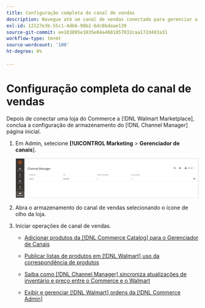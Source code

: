 ```yaml
---
title: Configuração completa do canal de vendas
description: Navegue até um canal de vendas conectado para gerenciar a visualização e o gerenciamento de listas de produtos, atualizações de inventário e preços e rastrear pedidos
exl-id: 12127e3b-55c1-4db6-98b2-6dc8bdaae139
source-git-commit: ee103895e1035e04a4601857032caa172d493a31
workflow-type: tm+mt
source-wordcount: '100'
ht-degree: 0%

---
```


# Configuração completa do canal de vendas

Depois de conectar uma loja do Commerce a [!DNL Walmart Marketplace], conclua a configuração de armazenamento do [!DNL Channel Manager] página inicial.

1. Em Admin, selecione **[!UICONTROL Marketing** > **Gerenciador de canais**].

   ![Gerenciar armazenamentos do gerenciador de canais](assets/channel-manager-setup-first-store.png)

1. Abra o armazenamento do canal de vendas selecionando o ícone de olho da loja.

1. Iniciar operações de canal de vendas.

   - [Adicionar produtos da [!DNL Commerce Catalog] para o Gerenciador de Canais](add-products-to-channel-store.md)

   - [Publicar listas de produtos em [!DNL Walmart] uso da correspondência de produtos](publish-listings-to-marketplace.md)

   - [Saiba como [!DNL Channel Manager] sincroniza atualizações de inventário e preço entre o Commerce e o Walmart](inventory-and-price-updates.md)

   - [Exibir e gerenciar [!DNL Walmart] ordens da [!DNL Commerce Admin]](manage-orders.md)
